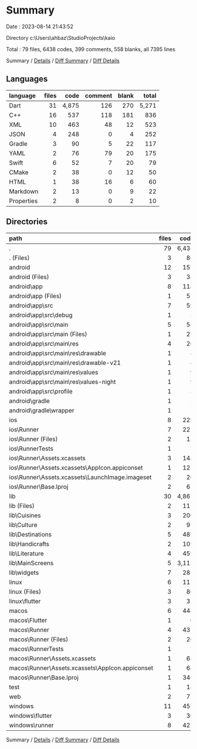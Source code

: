 # Summary

Date : 2023-08-14 21:43:52

Directory c:\\Users\\ahbaz\\StudioProjects\\kaio

Total : 79 files,  6438 codes, 399 comments, 558 blanks, all 7395 lines

Summary / [Details](details.md) / [Diff Summary](diff.md) / [Diff Details](diff-details.md)

## Languages
| language | files | code | comment | blank | total |
| :--- | ---: | ---: | ---: | ---: | ---: |
| Dart | 31 | 4,875 | 126 | 270 | 5,271 |
| C++ | 16 | 537 | 118 | 181 | 836 |
| XML | 10 | 463 | 48 | 12 | 523 |
| JSON | 4 | 248 | 0 | 4 | 252 |
| Gradle | 3 | 90 | 5 | 22 | 117 |
| YAML | 2 | 76 | 79 | 20 | 175 |
| Swift | 6 | 52 | 7 | 20 | 79 |
| CMake | 2 | 38 | 0 | 12 | 50 |
| HTML | 1 | 38 | 16 | 6 | 60 |
| Markdown | 2 | 13 | 0 | 9 | 22 |
| Properties | 2 | 8 | 0 | 2 | 10 |

## Directories
| path | files | code | comment | blank | total |
| :--- | ---: | ---: | ---: | ---: | ---: |
| . | 79 | 6,438 | 399 | 558 | 7,395 |
| . (Files) | 3 | 86 | 79 | 27 | 192 |
| android | 12 | 157 | 51 | 33 | 241 |
| android (Files) | 3 | 38 | 0 | 10 | 48 |
| android\\app | 8 | 114 | 51 | 22 | 187 |
| android\\app (Files) | 1 | 55 | 5 | 13 | 73 |
| android\\app\\src | 7 | 59 | 46 | 9 | 114 |
| android\\app\\src\\debug | 1 | 3 | 4 | 1 | 8 |
| android\\app\\src\\main | 5 | 53 | 38 | 7 | 98 |
| android\\app\\src\\main (Files) | 1 | 27 | 6 | 1 | 34 |
| android\\app\\src\\main\\res | 4 | 26 | 32 | 6 | 64 |
| android\\app\\src\\main\\res\\drawable | 1 | 4 | 7 | 2 | 13 |
| android\\app\\src\\main\\res\\drawable-v21 | 1 | 4 | 7 | 2 | 13 |
| android\\app\\src\\main\\res\\values | 1 | 9 | 9 | 1 | 19 |
| android\\app\\src\\main\\res\\values-night | 1 | 9 | 9 | 1 | 19 |
| android\\app\\src\\profile | 1 | 3 | 4 | 1 | 8 |
| android\\gradle | 1 | 5 | 0 | 1 | 6 |
| android\\gradle\\wrapper | 1 | 5 | 0 | 1 | 6 |
| ios | 8 | 229 | 4 | 13 | 246 |
| ios\\Runner | 7 | 222 | 2 | 9 | 233 |
| ios\\Runner (Files) | 2 | 13 | 0 | 3 | 16 |
| ios\\RunnerTests | 1 | 7 | 2 | 4 | 13 |
| ios\\Runner\\Assets.xcassets | 3 | 148 | 0 | 4 | 152 |
| ios\\Runner\\Assets.xcassets\\AppIcon.appiconset | 1 | 122 | 0 | 1 | 123 |
| ios\\Runner\\Assets.xcassets\\LaunchImage.imageset | 2 | 26 | 0 | 3 | 29 |
| ios\\Runner\\Base.lproj | 2 | 61 | 2 | 2 | 65 |
| lib | 30 | 4,861 | 115 | 262 | 5,238 |
| lib (Files) | 2 | 111 | 1 | 9 | 121 |
| lib\\Cuisines | 3 | 200 | 27 | 25 | 252 |
| lib\\Culture | 2 | 97 | 37 | 11 | 145 |
| lib\\Destinations | 5 | 487 | 5 | 30 | 522 |
| lib\\Handicrafts | 2 | 109 | 2 | 10 | 121 |
| lib\\Literature | 4 | 459 | 4 | 29 | 492 |
| lib\\MainScreens | 5 | 3,115 | 17 | 103 | 3,235 |
| lib\\widgets | 7 | 283 | 22 | 45 | 350 |
| linux | 6 | 117 | 27 | 44 | 188 |
| linux (Files) | 3 | 86 | 18 | 27 | 131 |
| linux\\flutter | 3 | 31 | 9 | 17 | 57 |
| macos | 6 | 444 | 5 | 16 | 465 |
| macos\\Flutter | 1 | 6 | 3 | 4 | 13 |
| macos\\Runner | 4 | 431 | 0 | 8 | 439 |
| macos\\Runner (Files) | 2 | 20 | 0 | 6 | 26 |
| macos\\RunnerTests | 1 | 7 | 2 | 4 | 13 |
| macos\\Runner\\Assets.xcassets | 1 | 68 | 0 | 1 | 69 |
| macos\\Runner\\Assets.xcassets\\AppIcon.appiconset | 1 | 68 | 0 | 1 | 69 |
| macos\\Runner\\Base.lproj | 1 | 343 | 0 | 1 | 344 |
| test | 1 | 14 | 11 | 8 | 33 |
| web | 2 | 73 | 16 | 7 | 96 |
| windows | 11 | 457 | 91 | 148 | 696 |
| windows\\flutter | 3 | 30 | 9 | 17 | 56 |
| windows\\runner | 8 | 427 | 82 | 131 | 640 |

Summary / [Details](details.md) / [Diff Summary](diff.md) / [Diff Details](diff-details.md)